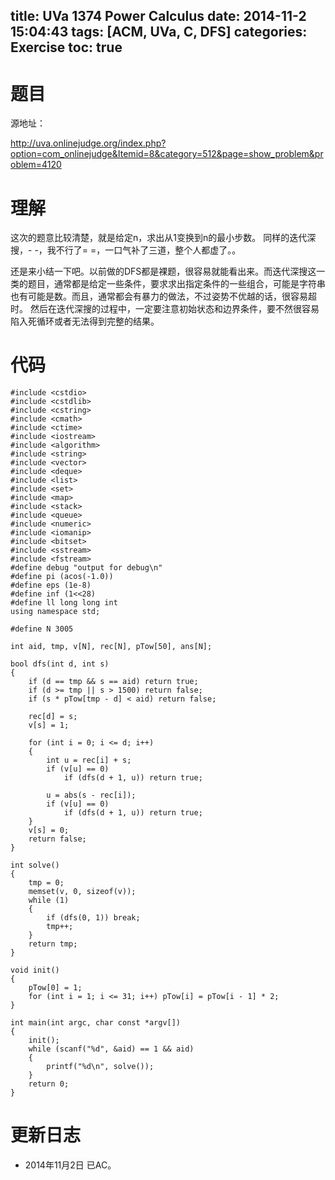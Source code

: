 title: UVa 1374 Power Calculus
date: 2014-11-2 15:04:43
tags: [ACM, UVa, C, DFS]
categories: Exercise
toc: true
---
# 题目	
源地址：

http://uva.onlinejudge.org/index.php?option=com_onlinejudge&Itemid=8&category=512&page=show_problem&problem=4120

# 理解
这次的题意比较清楚，就是给定n，求出从1变换到n的最小步数。
同样的迭代深搜，- -，我不行了= =，一口气补了三道，整个人都虚了。。

还是来小结一下吧。以前做的DFS都是裸题，很容易就能看出来。而迭代深搜这一类的题目，通常都是给定一些条件，要求求出指定条件的一些组合，可能是字符串也有可能是数。而且，通常都会有暴力的做法，不过姿势不优越的话，很容易超时。
然后在迭代深搜的过程中，一定要注意初始状态和边界条件，要不然很容易陷入死循环或者无法得到完整的结果。

<!-- more -->

# 代码
```
#include <cstdio>
#include <cstdlib>
#include <cstring>
#include <cmath>
#include <ctime>
#include <iostream>
#include <algorithm>
#include <string>
#include <vector>
#include <deque>
#include <list>
#include <set>
#include <map>
#include <stack>
#include <queue>
#include <numeric>
#include <iomanip>
#include <bitset>
#include <sstream>
#include <fstream>
#define debug "output for debug\n"
#define pi (acos(-1.0))
#define eps (1e-8)
#define inf (1<<28)
#define ll long long int
using namespace std;

#define N 3005

int aid, tmp, v[N], rec[N], pTow[50], ans[N];

bool dfs(int d, int s)
{
    if (d == tmp && s == aid) return true;
    if (d >= tmp || s > 1500) return false;
    if (s * pTow[tmp - d] < aid) return false;

    rec[d] = s;
    v[s] = 1;

    for (int i = 0; i <= d; i++)
    {
        int u = rec[i] + s;
        if (v[u] == 0)
            if (dfs(d + 1, u)) return true;

        u = abs(s - rec[i]);
        if (v[u] == 0)
            if (dfs(d + 1, u)) return true;
    }
    v[s] = 0;
    return false;
}

int solve()
{
    tmp = 0;
    memset(v, 0, sizeof(v));
    while (1)
    {
        if (dfs(0, 1)) break;
        tmp++;
    }
    return tmp;
}

void init()
{
    pTow[0] = 1;
    for (int i = 1; i <= 31; i++) pTow[i] = pTow[i - 1] * 2;
}

int main(int argc, char const *argv[])
{
    init();
    while (scanf("%d", &aid) == 1 && aid)
    {
        printf("%d\n", solve());
    }
    return 0;
}
```

# 更新日志
- 2014年11月2日 已AC。